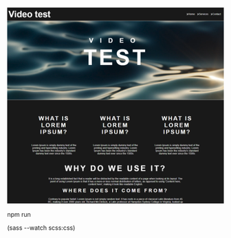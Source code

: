 ![npm-sass_1 screenshot](https://github.com/Tenuxi/Sekalaista/blob/master/img/npm-sass_1.png "npm-sass_1 screenshot")

npm run

(sass --watch scss:css)